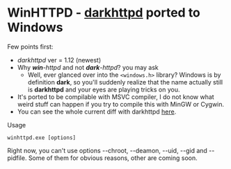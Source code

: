 # WinHTTPD - [darkhttpd](https://unix4lyfe.org/darkhttpd/) ported to Windows 

Few points first:
* _darkhttpd_ ver = 1.12 (newest)
* Why _**win**-httpd_ and not _**dark**-httpd_? you may ask
    - Well, ever glanced over into the ```<windows.h>``` library? Windows is by definition **dark**, so you'll suddenly realize that the name actually still is **darkhttpd** and your eyes are playing tricks on you.
* It's ported to be compilable with MSVC compiler, I do not know what weird stuff can happen if you try to compile this with MinGW or Cygwin.
* You can see the whole current diff with darkhttpd [here](util/portdiff.md).

Usage
```batch
winhttpd.exe [options]
```

Right now, you can't use options --chroot, --deamon, --uid, --gid and --pidfile. Some of them for obvious reasons, other are coming soon.
